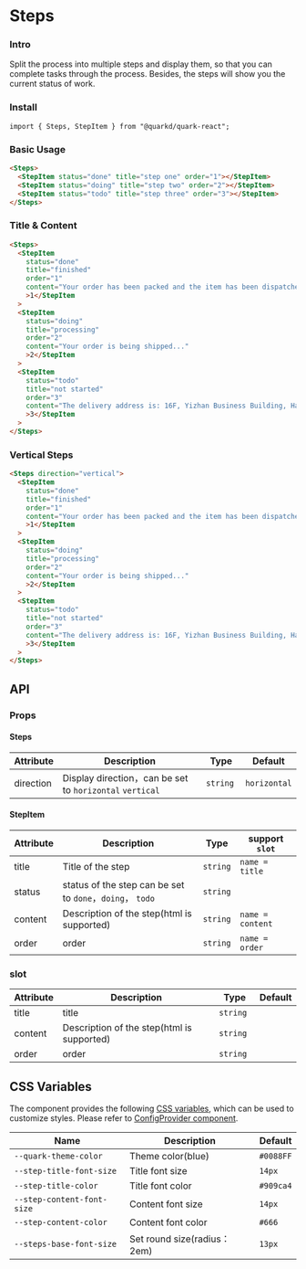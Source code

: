 # Steps

### Intro

Split the process into multiple steps and display them, so that you can complete tasks through the process. Besides, the steps will show you the current status of work.

### Install

```tsx
import { Steps, StepItem } from "@quarkd/quark-react";
```

### Basic Usage

```html
<Steps>
  <StepItem status="done" title="step one" order="1"></StepItem>
  <StepItem status="doing" title="step two" order="2"></StepItem>
  <StepItem status="todo" title="step three" order="3"></StepItem>
</Steps>
```

### Title & Content

```html
<Steps>
  <StepItem
    status="done"
    title="finished"
    order="1"
    content="Your order has been packed and the item has been dispatched"
    >1</StepItem
  >
  <StepItem
    status="doing"
    title="processing"
    order="2"
    content="Your order is being shipped..."
    >2</StepItem
  >
  <StepItem
    status="todo"
    title="not started"
    order="3"
    content="The delivery address is: 16F, Yizhan Business Building, Hangzhou"
    >3</StepItem
  >
</Steps>
```

### Vertical Steps

```html
<Steps direction="vertical">
  <StepItem
    status="done"
    title="finished"
    order="1"
    content="Your order has been packed and the item has been dispatched"
    >1</StepItem
  >
  <StepItem
    status="doing"
    title="processing"
    order="2"
    content="Your order is being shipped..."
    >2</StepItem
  >
  <StepItem
    status="todo"
    title="not started"
    order="3"
    content="The delivery address is: 16F, Yizhan Business Building, Hangzhou"
    >3</StepItem
  >
</Steps>
```

## API

### Props

#### Steps

| Attribute | Description                                              | Type      | Default      |
| --------- | -------------------------------------------------------- | --------- | ------------ |
| direction | Display direction，can be set to `horizontal` `vertical` | `string ` | `horizontal` |

#### StepItem

| Attribute | Description                                               | Type     | support `slot`    |
| --------- | --------------------------------------------------------- | -------- | ----------------- |
| title     | Title of the step                                         | `string` | `name = title`    |
| status    | status of the step can be set to `done`，`doing`， `todo` | `string` |                   |
| content   | Description of the step(html is supported)                | `string` | `name = content ` |
| order     | order                                                     | `string` | `name = order`    |

### slot

| Attribute | Description                                | Type      | Default |
| --------- | ------------------------------------------ | --------- | ------- |
| title     | title                                      | `string`  |         |
| content   | Description of the step(html is supported) | `string ` |         |
| order     | order                                      | `string`  |

## CSS Variables

The component provides the following [CSS variables](https://developer.mozilla.org/zh-CN/docs/Web/CSS/Using_CSS_custom_properties), which can be used to customize styles. Please refer to [ConfigProvider component](#/zh-CN/guide/theme).

| Name                       | Description                  | Default   |
| -------------------------- | ---------------------------- | --------- |
| `--quark-theme-color`      | Theme color(blue)            | `#0088FF` |
| `--step-title-font-size`   | Title font size              | `14px`    |
| `--step-title-color`       | Title font color             | `#909ca4` |
| `--step-content-font-size` | Content font size            | `14px`    |
| `--step-content-color`     | Content font color           | `#666`    |
| `--steps-base-font-size`   | Set round size(radius： 2em) | `13px`    |
